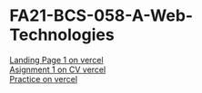 ﻿# FA21-BCS-058-A-Web-Technologies

<a href="https://fa-21-bcs-058-a-web-technologies-zpcs.vercel.app/">Landing Page 1 on vercel</a>
<br/>
<a href="https://fa-21-bcs-058-a-web-technologies-9xet.vercel.app/">Asignment 1 on CV vercel</a>
<br/>
<a href="https://fa-21-bcs-058-a-web-technologies.vercel.app/">Practice on vercel</a>
